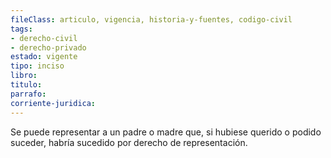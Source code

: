 ```yaml
---
fileClass: articulo, vigencia, historia-y-fuentes, codigo-civil
tags:
- derecho-civil
- derecho-privado
estado: vigente
tipo: inciso
libro:
titulo:
parrafo:
corriente-juridica:
---
```

Se puede representar a un padre o madre que, si hubiese querido o podido suceder, habría sucedido por derecho de representación.